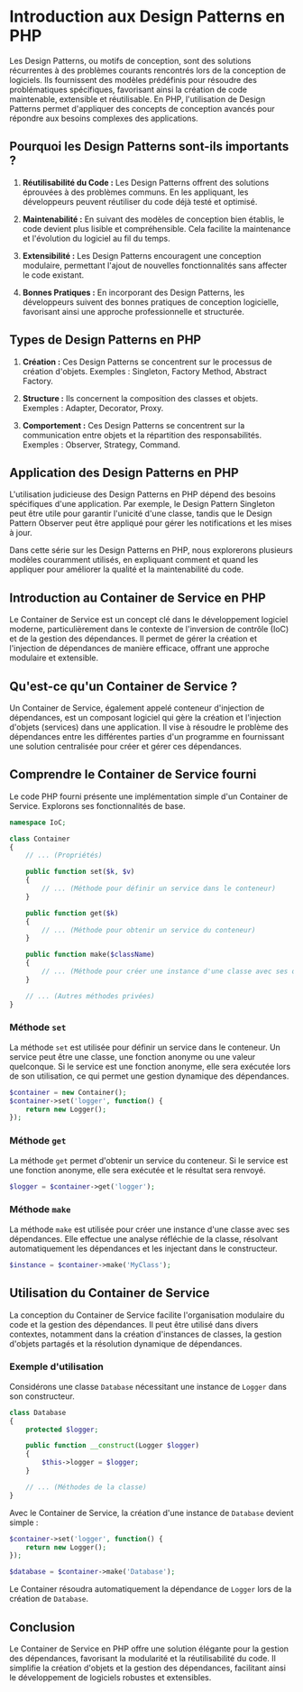 # Introduction aux Design Patterns en PHP

Les Design Patterns, ou motifs de conception, sont des solutions récurrentes à des problèmes courants rencontrés lors de la conception de logiciels. Ils fournissent des modèles prédéfinis pour résoudre des problématiques spécifiques, favorisant ainsi la création de code maintenable, extensible et réutilisable. En PHP, l'utilisation de Design Patterns permet d'appliquer des concepts de conception avancés pour répondre aux besoins complexes des applications.

## Pourquoi les Design Patterns sont-ils importants ?

1. **Réutilisabilité du Code :** Les Design Patterns offrent des solutions éprouvées à des problèmes communs. En les appliquant, les développeurs peuvent réutiliser du code déjà testé et optimisé.

2. **Maintenabilité :** En suivant des modèles de conception bien établis, le code devient plus lisible et compréhensible. Cela facilite la maintenance et l'évolution du logiciel au fil du temps.

3. **Extensibilité :** Les Design Patterns encouragent une conception modulaire, permettant l'ajout de nouvelles fonctionnalités sans affecter le code existant.

4. **Bonnes Pratiques :** En incorporant des Design Patterns, les développeurs suivent des bonnes pratiques de conception logicielle, favorisant ainsi une approche professionnelle et structurée.

## Types de Design Patterns en PHP

1. **Création :** Ces Design Patterns se concentrent sur le processus de création d'objets. Exemples : Singleton, Factory Method, Abstract Factory.

2. **Structure :** Ils concernent la composition des classes et objets. Exemples : Adapter, Decorator, Proxy.

3. **Comportement :** Ces Design Patterns se concentrent sur la communication entre objets et la répartition des responsabilités. Exemples : Observer, Strategy, Command.

## Application des Design Patterns en PHP

L'utilisation judicieuse des Design Patterns en PHP dépend des besoins spécifiques d'une application. Par exemple, le Design Pattern Singleton peut être utile pour garantir l'unicité d'une classe, tandis que le Design Pattern Observer peut être appliqué pour gérer les notifications et les mises à jour.

Dans cette série sur les Design Patterns en PHP, nous explorerons plusieurs modèles couramment utilisés, en expliquant comment et quand les appliquer pour améliorer la qualité et la maintenabilité du code.

## Introduction au Container de Service en PHP

Le Container de Service est un concept clé dans le développement logiciel moderne, particulièrement dans le contexte de l'inversion de contrôle (IoC) et de la gestion des dépendances. Il permet de gérer la création et l'injection de dépendances de manière efficace, offrant une approche modulaire et extensible.

## Qu'est-ce qu'un Container de Service ?

Un Container de Service, également appelé conteneur d'injection de dépendances, est un composant logiciel qui gère la création et l'injection d'objets (services) dans une application. Il vise à résoudre le problème des dépendances entre les différentes parties d'un programme en fournissant une solution centralisée pour créer et gérer ces dépendances.

## Comprendre le Container de Service fourni

Le code PHP fourni présente une implémentation simple d'un Container de Service. Explorons ses fonctionnalités de base.

```php
namespace IoC;

class Container
{
    // ... (Propriétés)

    public function set($k, $v)
    {
        // ... (Méthode pour définir un service dans le conteneur)
    }

    public function get($k)
    {
        // ... (Méthode pour obtenir un service du conteneur)
    }

    public function make($className)
    {
        // ... (Méthode pour créer une instance d'une classe avec ses dépendances)
    }

    // ... (Autres méthodes privées)
}
```

### Méthode `set`

La méthode `set` est utilisée pour définir un service dans le conteneur. Un service peut être une classe, une fonction anonyme ou une valeur quelconque. Si le service est une fonction anonyme, elle sera exécutée lors de son utilisation, ce qui permet une gestion dynamique des dépendances.

```php
$container = new Container();
$container->set('logger', function() {
    return new Logger();
});
```

### Méthode `get`

La méthode `get` permet d'obtenir un service du conteneur. Si le service est une fonction anonyme, elle sera exécutée et le résultat sera renvoyé.

```php
$logger = $container->get('logger');
```

### Méthode `make`

La méthode `make` est utilisée pour créer une instance d'une classe avec ses dépendances. Elle effectue une analyse réfléchie de la classe, résolvant automatiquement les dépendances et les injectant dans le constructeur.

```php
$instance = $container->make('MyClass');
```

## Utilisation du Container de Service

La conception du Container de Service facilite l'organisation modulaire du code et la gestion des dépendances. Il peut être utilisé dans divers contextes, notamment dans la création d'instances de classes, la gestion d'objets partagés et la résolution dynamique de dépendances.

### Exemple d'utilisation

Considérons une classe `Database` nécessitant une instance de `Logger` dans son constructeur.

```php
class Database
{
    protected $logger;

    public function __construct(Logger $logger)
    {
        $this->logger = $logger;
    }

    // ... (Méthodes de la classe)
}
```

Avec le Container de Service, la création d'une instance de `Database` devient simple :

```php
$container->set('logger', function() {
    return new Logger();
});

$database = $container->make('Database');
```

Le Container résoudra automatiquement la dépendance de `Logger` lors de la création de `Database`.

## Conclusion

Le Container de Service en PHP offre une solution élégante pour la gestion des dépendances, favorisant la modularité et la réutilisabilité du code. Il simplifie la création d'objets et la gestion des dépendances, facilitant ainsi le développement de logiciels robustes et extensibles.